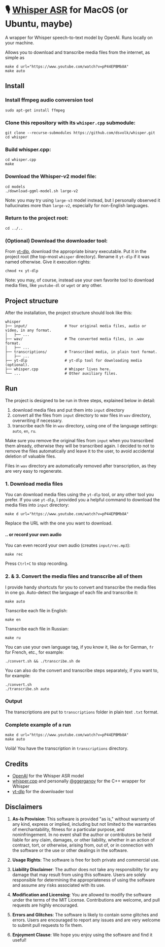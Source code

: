 # 🎙 [Whisper ASR](https://openai.com/research/whisper) for MacOS (or Ubuntu, maybe)
A wrapper for Whisper speech-to-text model by OpenAI. Runs locally on your machine.

Allows you to download and transcribe media files from the internet, as simple as
```
make d url="https://www.youtube.com/watch?v=pP44EPBMb8A"
make auto
```

## Install
### Install ffmpeg audio conversion tool
```
sudo apt-get install ffmpeg
```

### Clone this repository with its `whisper.cpp` submodule:
```
git clone --recurse-submodules https://github.com/dsvolk/whisper.git
cd whisper
```

### Build whisper.cpp:
```
cd whisper.cpp
make
```

### Download the Whisper-v2 model file:
```
cd models
./download-ggml-model.sh large-v2
```

Note: you may try using `large-v3` model instead, but I personally observed it hallucinates more than `large-v2`, especially for non-English languages.

### Return to the project root:
```
cd ../..
```

### (Optional) Download the downloader tool:
From [yt-dlp](https://github.com/yt-dlp/yt-dlp?tab=readme-ov-file#recommended), download the appropriate binary executable. Put it in the project root (the top-most `whisper` directory). Rename it `yt-dlp` if it was named otherwise. Give it execution rights:
```
chmod +x yt-dlp
```

Note: you may, of course, instead use your own favorite tool to download media files, like `youtube-dl` or `wget` or any other.

## Project structure
After the installation, the project structure should look like this:
```
whisper
├── input/                 # Your original media files, audio or video, in any format.
│   ├── ...            
├── wav/                   # The converted media files, in .wav format.
│   ├── ...                
├── transcriptions/        # Transcribed media, in plain text format.
│   ├── ...                
├── yt-dlp                 # yt-dlp tool for downloading media (optional).
├── whisper.cpp            # Whisper lives here.
└── ...                    # Other auxiliary files.
```

## Run
The project is designed to be run in three steps, explained below in detail:
1. download media files and put them into `input` directory
2. convert all the files from `input` directory to wav files in `wav` directory, overwriting if necessary. 
3. transcribe each file in `wav` directory, using one of the language settings: `auto`, `en`, `ru`. 

Make sure you remove the original files from `input` when you transcribed them already, otherwise they will be transcribed again. I decided to not to remove the files automatically and leave it to the user, to avoid accidental deletion of valuable files.

Files in `wav` directory are automatically removed after transcription, as they are very easy to regenerate.

### 1. Download media files
You can download media files using the `yt-dlp` tool, or any other tool you prefer. If you use `yt-dlp`, I provided you a helpful command to download the media files into `input` directory:
```
make d url="https://www.youtube.com/watch?v=pP44EPBMb8A"
```
Replace the URL with the one you want to download.

#### .. or record your own audio
You can even record your own audio (creates `input/rec.mp3`):
```
make rec
```
Press `Ctrl+C` to stop recording.

### 2. & 3. Convert the media files and transcribe all of them
I provide handy shortcuts for you to convert and transcribe the media files in one go.
Auto-detect the language of each file and transcribe it:
```
make auto
```

Transcribe each file in English:
```
make en
```

Transcribe each file in Russian:
```
make ru
```

You can use your own language tag, if you know it, like `de` for German, `fr` for French, etc., for example:
```
./convert.sh && ./transcribe.sh de
```

You can also do the convert and transcribe steps separately, if you want to, for example:
```
./convert.sh
./transcribe.sh auto
```

### Output
The transcriptions are put to `transcriptions` folder in plain text `.txt` format.

### Complete example of a run
```
make d url="https://www.youtube.com/watch?v=pP44EPBMb8A"
make auto
```
Voilà! You have the transcription in `transcriptions` directory.

## Credits
- [OpenAI](https://openai.com/research/whisper) for the Whisper ASR model
- [whisper.cpp](https://github.com/ggerganov/whisper.cpp) and personally [@ggerganov](https://github.com/ggerganov) for the C++ wrapper for Whisper
- [yt-dlp](https://github.com/yt-dlp/yt-dlp?) for the downloader tool

## Disclaimers

1. **As-Is Provision**: This software is provided "as is," without warranty of any kind, express or implied, including but not limited to the warranties of merchantability, fitness for a particular purpose, and noninfringement. In no event shall the author or contributors be held liable for any claim, damages, or other liability, whether in an action of contract, tort, or otherwise, arising from, out of, or in connection with the software or the use or other dealings in the software.

2. **Usage Rights**: The software is free for both private and commercial use.

3. **Liability Disclaimer**: The author does not take any responsibility for any damage that may result from using this software. Users are solely responsible for determining the appropriateness of using the software and assume any risks associated with its use.

4. **Modification and Licensing**: You are allowed to modify the software under the terms of the MIT License. Contributions are welcome, and pull requests are highly encouraged.

5. **Errors and Glitches**: The software is likely to contain some glitches and errors. Users are encouraged to report any issues and are very welcome to submit pull requests to fix them.

6. **Enjoyment Clause**: We hope you enjoy using the software and find it useful!
